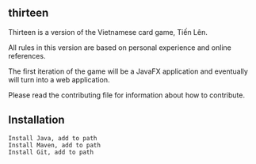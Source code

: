 ## thirteen

Thirteen is a version of the Vietnamese card game, Tiến Lên.

All rules in this version are based on personal experience and online references.

The first iteration of the game will be a JavaFX application and eventually
will turn into a web application.

Please read the contributing file for information about how to contribute.

## Installation
```
Install Java, add to path
Install Maven, add to path
Install Git, add to path
```
